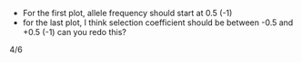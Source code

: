 - For the first plot, allele frequency should start at 0.5 (-1) 
- for the last plot, I think selection coefficient should be between -0.5 and +0.5 (-1) can you redo this? 

4/6

